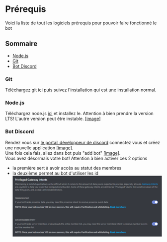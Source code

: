 # Prérequis
Voici la liste de tout les logiciels prérequis pour pouvoir faire fonctionné le bot
## Sommaire

- [Node.js](#Node.js)
- [Git](#Git)
- [Bot Discord](#Bot-Discord)

### Git
Téléchargez git [ici](https://git-scm.com/download) puis suivez l'installation qui est une installation normal.
### Node.js
Téléchargez node.js [ici](https://nodejs.org/en/) et installez le. Attention à bien prendre la version LTS! L'autre version peut être instable. [[image]](https://raw.githubusercontent.com/Axteli/DiscordBot/master/docs/images/install_nodejs.png)

### Bot Discord
Rendez vous sur [le portail développeur de discord](https://discord.com/developers/applications) connectez vous et créez une nouvelle application [[image]](https://raw.githubusercontent.com/Axteli/DiscordBot/master/docs/images/create_discord_application.png).  
Une fois cela fais, allez dans bot puis "add bot" [[image]](https://raw.githubusercontent.com/Axteli/DiscordBot/master/docs/images/create_bot.png).  
Vous avez désormais votre bot! Attention à bien activer ces 2 options
- la première sert à avoir accès au statut des membres
- la deuxième permet au bot d'utiliser les id
![](https://raw.githubusercontent.com/Axteli/DiscordBot/master/docs/images/intents.png)